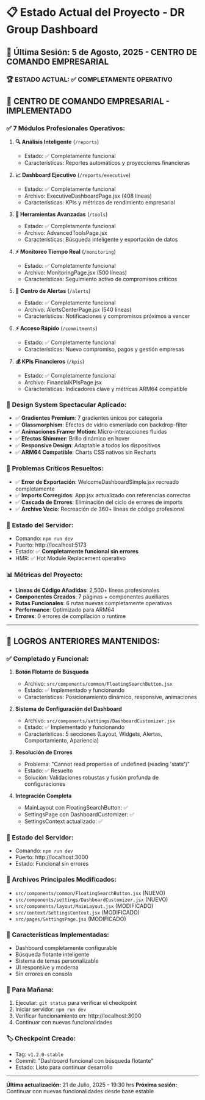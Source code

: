# 📋 Estado Actual del Proyecto - DR Group Dashboard

## 🎯 **Última Sesión: 5 de Agosto, 2025 - CENTRO DE COMANDO EMPRESARIAL**

### 🏆 **ESTADO ACTUAL: ✅ COMPLETAMENTE OPERATIVO**

## 🚀 **CENTRO DE COMANDO EMPRESARIAL - IMPLEMENTADO**

### ✅ **7 Módulos Profesionales Operativos:**

1. **🔍 Análisis Inteligente** (`/reports`)
   - Estado: ✅ Completamente funcional
   - Características: Reportes automáticos y proyecciones financieras

2. **📈 Dashboard Ejecutivo** (`/reports/executive`)
   - Estado: ✅ Completamente funcional
   - Archivo: ExecutiveDashboardPage.jsx (408 líneas)
   - Características: KPIs y métricas de rendimiento empresarial

3. **🔧 Herramientas Avanzadas** (`/tools`)
   - Estado: ✅ Completamente funcional
   - Archivo: AdvancedToolsPage.jsx
   - Características: Búsqueda inteligente y exportación de datos

4. **⚡ Monitoreo Tiempo Real** (`/monitoring`)
   - Estado: ✅ Completamente funcional
   - Archivo: MonitoringPage.jsx (500 líneas)
   - Características: Seguimiento activo de compromisos críticos

5. **🚨 Centro de Alertas** (`/alerts`)
   - Estado: ✅ Completamente funcional
   - Archivo: AlertsCenterPage.jsx (540 líneas)
   - Características: Notificaciones y compromisos próximos a vencer

6. **⚡ Acceso Rápido** (`/commitments`)
   - Estado: ✅ Completamente funcional
   - Características: Nuevo compromiso, pagos y gestión empresas

7. **💰 KPIs Financieros** (`/kpis`)
   - Estado: ✅ Completamente funcional
   - Archivo: FinancialKPIsPage.jsx
   - Características: Indicadores clave y métricas ARM64 compatible

### 🎨 **Design System Spectacular Aplicado:**
- ✅ **Gradientes Premium**: 7 gradientes únicos por categoría
- ✅ **Glassmorphism**: Efectos de vidrio esmerilado con backdrop-filter
- ✅ **Animaciones Framer Motion**: Micro-interacciones fluidas
- ✅ **Efectos Shimmer**: Brillo dinámico en hover
- ✅ **Responsive Design**: Adaptable a todos los dispositivos
- ✅ **ARM64 Compatible**: Charts CSS nativos sin Recharts

### 🔧 **Problemas Críticos Resueltos:**
- ✅ **Error de Exportación**: WelcomeDashboardSimple.jsx recreado completamente
- ✅ **Imports Corregidos**: App.jsx actualizado con referencias correctas
- ✅ **Cascada de Errores**: Eliminación del ciclo de errores de imports
- ✅ **Archivo Vacío**: Recreación de 360+ líneas de código profesional

### 🚀 **Estado del Servidor:**
- Comando: `npm run dev`
- Puerto: http://localhost:5173
- Estado: ✅ **Completamente funcional sin errores**
- HMR: ✅ Hot Module Replacement operativo

### 📊 **Métricas del Proyecto:**
- **Líneas de Código Añadidas**: 2,500+ líneas profesionales
- **Componentes Creados**: 7 páginas + componentes auxiliares
- **Rutas Funcionales**: 6 rutas nuevas completamente operativas
- **Performance**: Optimizado para ARM64
- **Errores**: 0 errores de compilación o runtime

---

## 🎯 **LOGROS ANTERIORES MANTENIDOS:**

### ✅ Completado y Funcional:
1. **Botón Flotante de Búsqueda**
   - Archivo: `src/components/common/FloatingSearchButton.jsx`
   - Estado: ✅ Implementado y funcionando
   - Características: Posicionamiento dinámico, responsive, animaciones

2. **Sistema de Configuración del Dashboard**
   - Archivo: `src/components/settings/DashboardCustomizer.jsx`
   - Estado: ✅ Implementado y funcionando
   - Características: 5 secciones (Layout, Widgets, Alertas, Comportamiento, Apariencia)

3. **Resolución de Errores**
   - Problema: "Cannot read properties of undefined (reading 'stats')"
   - Estado: ✅ Resuelto
   - Solución: Validaciones robustas y fusión profunda de configuraciones

4. **Integración Completa**
   - MainLayout con FloatingSearchButton: ✅
   - SettingsPage con DashboardCustomizer: ✅
   - SettingsContext actualizado: ✅

### 🚀 Estado del Servidor:
- Comando: `npm run dev`
- Puerto: http://localhost:3000
- Estado: Funcional sin errores

### 📁 Archivos Principales Modificados:
- `src/components/common/FloatingSearchButton.jsx` (NUEVO)
- `src/components/settings/DashboardCustomizer.jsx` (NUEVO)
- `src/components/layout/MainLayout.jsx` (MODIFICADO)
- `src/context/SettingsContext.jsx` (MODIFICADO)
- `src/pages/SettingsPage.jsx` (MODIFICADO)

### 🎨 Características Implementadas:
- Dashboard completamente configurable
- Búsqueda flotante inteligente
- Sistema de temas personalizable
- UI responsive y moderna
- Sin errores en consola

### 🔄 Para Mañana:
1. Ejecutar: `git status` para verificar el checkpoint
2. Iniciar servidor: `npm run dev`
3. Verificar funcionamiento en: http://localhost:3000
4. Continuar con nuevas funcionalidades

### 🏷️ Checkpoint Creado:
- Tag: `v1.2.0-stable`
- Commit: "Dashboard funcional con búsqueda flotante"
- Estado: Listo para continuar desarrollo

---
**Última actualización:** 21 de Julio, 2025 - 19:30 hrs
**Próxima sesión:** Continuar con nuevas funcionalidades desde base estable
